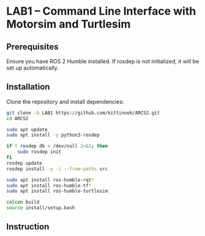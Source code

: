 # LAB1 – Command Line Interface with Motorsim and Turtlesim


## Prerequisites
Ensure you have ROS 2 Humble installed. If rosdep is not initialized, it will be set up automatically.


## Installation
Clone the repository and install dependencies:
```bash
git clone -b LAB1 https://github.com/kittinook/ARCS2.git
cd ARCS2

sudo apt update
sudo apt install -y python3-rosdep 

if ! rosdep db > /dev/null 2>&1; then
    sudo rosdep init
fi
rosdep update
rosdep install -y -i --from-paths src

sudo apt install ros-humble-rqt*
sudo apt install ros-humble-tf*
sudo apt install ros-humble-turtlesim

colcon build
source install/setup.bash
```

## Instruction

